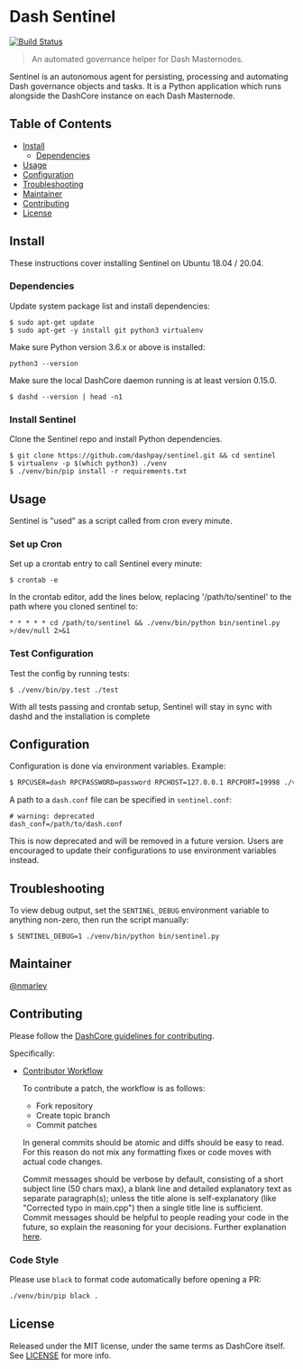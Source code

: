 # Dash Sentinel

[![Build Status](https://travis-ci.org/dashpay/sentinel.svg?branch=master)](https://travis-ci.org/dashpay/sentinel)

> An automated governance helper for Dash Masternodes.

Sentinel is an autonomous agent for persisting, processing and automating Dash governance objects and tasks. It is a Python application which runs alongside the DashCore instance on each Dash Masternode.

## Table of Contents
- [Install](#install)
  - [Dependencies](#dependencies)
- [Usage](#usage)
- [Configuration](#configuration)
- [Troubleshooting](#troubleshooting)
- [Maintainer](#maintainer)
- [Contributing](#contributing)
- [License](#license)

## Install

These instructions cover installing Sentinel on Ubuntu 18.04 / 20.04.

### Dependencies

Update system package list and install dependencies:

    $ sudo apt-get update
    $ sudo apt-get -y install git python3 virtualenv

Make sure Python version 3.6.x or above is installed:

    python3 --version

Make sure the local DashCore daemon running is at least version 0.15.0.

    $ dashd --version | head -n1

### Install Sentinel

Clone the Sentinel repo and install Python dependencies.

    $ git clone https://github.com/dashpay/sentinel.git && cd sentinel
    $ virtualenv -p $(which python3) ./venv
    $ ./venv/bin/pip install -r requirements.txt

## Usage

Sentinel is "used" as a script called from cron every minute.

### Set up Cron

Set up a crontab entry to call Sentinel every minute:

    $ crontab -e

In the crontab editor, add the lines below, replacing '/path/to/sentinel' to the path where you cloned sentinel to:

    * * * * * cd /path/to/sentinel && ./venv/bin/python bin/sentinel.py >/dev/null 2>&1

### Test Configuration

Test the config by running tests:

    $ ./venv/bin/py.test ./test

With all tests passing and crontab setup, Sentinel will stay in sync with dashd and the installation is complete

## Configuration

Configuration is done via environment variables. Example:

```sh
$ RPCUSER=dash RPCPASSWORD=password RPCHOST=127.0.0.1 RPCPORT=19998 ./venv/bin/python bin/sentinel.py
```

A path to a `dash.conf` file can be specified in `sentinel.conf`:

    # warning: deprecated
    dash_conf=/path/to/dash.conf

This is now deprecated and will be removed in a future version. Users are encouraged to update their configurations to use environment variables instead.


## Troubleshooting

To view debug output, set the `SENTINEL_DEBUG` environment variable to anything non-zero, then run the script manually:

    $ SENTINEL_DEBUG=1 ./venv/bin/python bin/sentinel.py

## Maintainer

[@nmarley](https://github.com/nmarley)

## Contributing

Please follow the [DashCore guidelines for contributing](https://github.com/dashpay/dash/blob/master/CONTRIBUTING.md).

Specifically:

* [Contributor Workflow](https://github.com/dashpay/dash/blob/master/CONTRIBUTING.md#contributor-workflow)

    To contribute a patch, the workflow is as follows:

    * Fork repository
    * Create topic branch
    * Commit patches

    In general commits should be atomic and diffs should be easy to read. For this reason do not mix any formatting fixes or code moves with actual code changes.

    Commit messages should be verbose by default, consisting of a short subject line (50 chars max), a blank line and detailed explanatory text as separate paragraph(s); unless the title alone is self-explanatory (like "Corrected typo in main.cpp") then a single title line is sufficient. Commit messages should be helpful to people reading your code in the future, so explain the reasoning for your decisions. Further explanation [here](http://chris.beams.io/posts/git-commit/).

### Code Style

Please use `black` to format code automatically before opening a PR:

```sh
./venv/bin/pip black .
```

## License

Released under the MIT license, under the same terms as DashCore itself. See [LICENSE](LICENSE) for more info.
